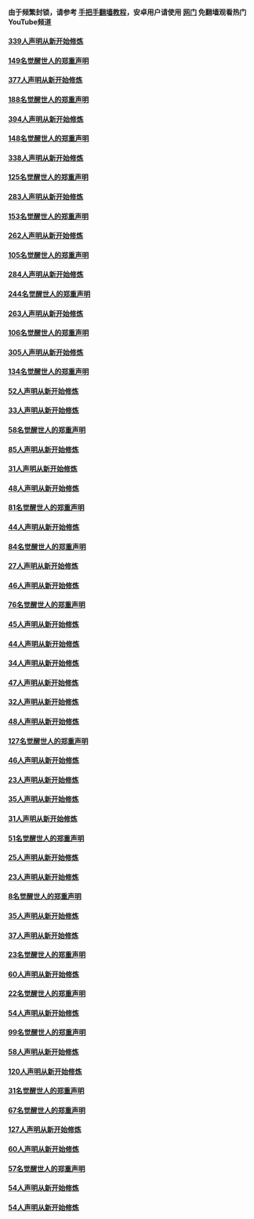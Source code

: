 #### 由于频繁封锁，请参考 [手把手翻墙教程](https://github.com/gfw-breaker/guides/wiki/)，安卓用户请使用 [网门](https://github.com/gfw-breaker/nogfw/blob/master/dl.md?t=05161901) 免翻墙观看热门YouTube频道 

#### [339人声明从新开始修炼](../pages/91/425690.md?t=05161901) 

#### [149名觉醒世人的郑重声明](../pages/91/425689.md?t=05161901) 

#### [377人声明从新开始修炼](../pages/91/424867.md?t=05161901) 

#### [188名觉醒世人的郑重声明](../pages/91/424866.md?t=05161901) 

#### [394人声明从新开始修炼](../pages/91/423914.md?t=05161901) 

#### [148名觉醒世人的郑重声明](../pages/91/423913.md?t=05161901) 

#### [338人声明从新开始修炼](../pages/91/423540.md?t=05161901) 

#### [125名觉醒世人的郑重声明](../pages/91/423539.md?t=05161901) 

#### [283人声明从新开始修炼](../pages/91/423296.md?t=05161901) 

#### [153名觉醒世人的郑重声明](../pages/91/423295.md?t=05161901) 

#### [262人声明从新开始修炼](../pages/91/423004.md?t=05161901) 

#### [105名觉醒世人的郑重声明](../pages/91/423003.md?t=05161901) 

#### [284人声明从新开始修炼](../pages/91/422707.md?t=05161901) 

#### [244名觉醒世人的郑重声明](../pages/91/422706.md?t=05161901) 

#### [263人声明从新开始修炼](../pages/91/422553.md?t=05161901) 

#### [106名觉醒世人的郑重声明](../pages/91/422552.md?t=05161901) 

#### [305人声明从新开始修炼](../pages/91/422153.md?t=05161901) 

#### [134名觉醒世人的郑重声明](../pages/91/422152.md?t=05161901) 

#### [52人声明从新开始修炼](../pages/91/421846.md?t=05161901) 

#### [33人声明从新开始修炼](../pages/91/421804.md?t=05161901) 

#### [58名觉醒世人的郑重声明](../pages/91/421845.md?t=05161901) 

#### [85人声明从新开始修炼](../pages/91/421769.md?t=05161901) 

#### [31人声明从新开始修炼](../pages/91/421763.md?t=05161901) 

#### [48人声明从新开始修炼](../pages/91/421605.md?t=05161901) 

#### [81名觉醒世人的郑重声明](../pages/91/421656.md?t=05161901) 

#### [44人声明从新开始修炼](../pages/91/421544.md?t=05161901) 

#### [84名觉醒世人的郑重声明](../pages/91/421543.md?t=05161901) 

#### [27人声明从新开始修炼](../pages/91/421465.md?t=05161901) 

#### [46人声明从新开始修炼](../pages/91/421454.md?t=05161901) 

#### [76名觉醒世人的郑重声明](../pages/91/421453.md?t=05161901) 

#### [45人声明从新开始修炼](../pages/91/421452.md?t=05161901) 

#### [44人声明从新开始修炼](../pages/91/421422.md?t=05161901) 

#### [34人声明从新开始修炼](../pages/91/421322.md?t=05161901) 

#### [47人声明从新开始修炼](../pages/91/421264.md?t=05161901) 

#### [32人声明从新开始修炼](../pages/91/421225.md?t=05161901) 

#### [48人声明从新开始修炼](../pages/91/421202.md?t=05161901) 

#### [127名觉醒世人的郑重声明](../pages/91/421224.md?t=05161901) 

#### [46人声明从新开始修炼](../pages/91/421203.md?t=05161901) 

#### [23人声明从新开始修炼](../pages/91/421138.md?t=05161901) 

#### [35人声明从新开始修炼](../pages/91/421122.md?t=05161901) 

#### [31人声明从新开始修炼](../pages/91/421081.md?t=05161901) 

#### [51名觉醒世人的郑重声明](../pages/91/421080.md?t=05161901) 

#### [25人声明从新开始修炼](../pages/91/421020.md?t=05161901) 

#### [23人声明从新开始修炼](../pages/91/420884.md?t=05161901) 

#### [8名觉醒世人的郑重声明](../pages/91/420883.md?t=05161901) 

#### [35人声明从新开始修炼](../pages/91/420809.md?t=05161901) 

#### [37人声明从新开始修炼](../pages/91/420766.md?t=05161901) 

#### [23名觉醒世人的郑重声明](../pages/91/420765.md?t=05161901) 

#### [60人声明从新开始修炼](../pages/91/420727.md?t=05161901) 

#### [22名觉醒世人的郑重声明](../pages/91/420726.md?t=05161901) 

#### [54人声明从新开始修炼](../pages/91/420529.md?t=05161901) 

#### [99名觉醒世人的郑重声明](../pages/91/420528.md?t=05161901) 

#### [58人声明从新开始修炼](../pages/91/420198.md?t=05161901) 

#### [120人声明从新开始修炼](../pages/91/420141.md?t=05161901) 

#### [31名觉醒世人的郑重声明](../pages/91/420197.md?t=05161901) 

#### [67名觉醒世人的郑重声明](../pages/91/420140.md?t=05161901) 

#### [127人声明从新开始修炼](../pages/91/420082.md?t=05161901) 

#### [60人声明从新开始修炼](../pages/91/420081.md?t=05161901) 

#### [57名觉醒世人的郑重声明](../pages/91/420080.md?t=05161901) 

#### [54人声明从新开始修炼](../pages/91/419533.md?t=05161901) 

#### [54人声明从新开始修炼](../pages/91/419532.md?t=05161901) 

